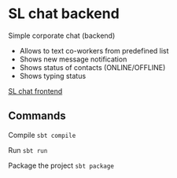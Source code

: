 # SL chat backend

Simple corporate chat (backend)

- Allows to text co-workers from predefined list
- Shows new message notification
- Shows status of contacts (ONLINE/OFFLINE)
- Shows typing status


[SL chat frontend](https://github.com/a-xp/sl_chat_client)

## Commands

Compile `sbt compile`

Run `sbt run`

Package the project `sbt package`



